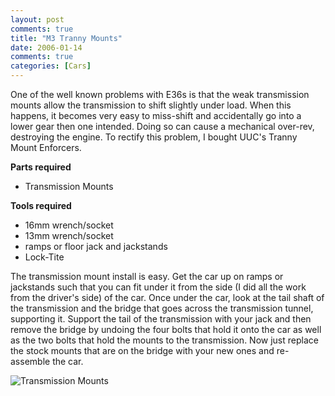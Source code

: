 ```yaml
---
layout: post
comments: true
title: "M3 Tranny Mounts"
date: 2006-01-14
comments: true
categories: [Cars]
---
```

One of the well known problems with E36s is that the weak transmission mounts allow the transmission to shift slightly under load. When this happens, it becomes very easy to miss-shift and accidentally go into a lower gear then one intended. Doing so can cause a mechanical over-rev, destroying the engine. To rectify this problem, I bought UUC's Tranny Mount Enforcers.

**Parts required**

* Transmission Mounts

**Tools required**

* 16mm wrench/socket
* 13mm wrench/socket
* ramps or floor jack and jackstands
* Lock-Tite

The transmission mount install is easy. Get the car up on ramps or jackstands such that you can fit under it from the side (I did all the work from the driver's side) of the car. Once under the car, look at the tail shaft of the transmission and the bridge that goes across the transmission tunnel, supporting it. Support the tail of the transmission with your jack and then remove the bridge by undoing the four bolts that hold it onto the car as well as the two bolts that hold the mounts to the transmission. Now just replace the stock mounts that are on the bridge with your new ones and re-assemble the car.

<img src="http://dinomite.net/wp-content/images/tranny_mounts.jpg" alt="Transmission Mounts" />
